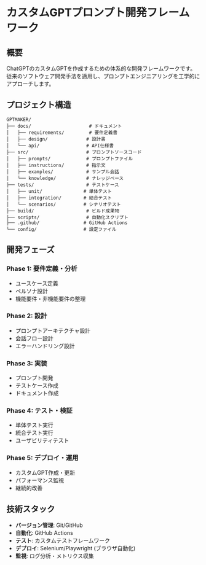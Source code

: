# カスタムGPTプロンプト開発フレームワーク

## 概要
ChatGPTのカスタムGPTを作成するための体系的な開発フレームワークです。
従来のソフトウェア開発手法を適用し、プロンプトエンジニアリングを工学的にアプローチします。

## プロジェクト構造

```
GPTMAKER/
├── docs/                     # ドキュメント
│   ├── requirements/         # 要件定義書
│   ├── design/              # 設計書
│   └── api/                 # API仕様書
├── src/                     # プロンプトソースコード
│   ├── prompts/             # プロンプトファイル
│   ├── instructions/        # 指示文
│   ├── examples/            # サンプル会話
│   └── knowledge/           # ナレッジベース
├── tests/                   # テストケース
│   ├── unit/               # 単体テスト
│   ├── integration/        # 結合テスト
│   └── scenarios/          # シナリオテスト
├── build/                   # ビルド成果物
├── scripts/                 # 自動化スクリプト
├── .github/                # GitHub Actions
└── config/                 # 設定ファイル
```

## 開発フェーズ

### Phase 1: 要件定義・分析
- ユースケース定義
- ペルソナ設計
- 機能要件・非機能要件の整理

### Phase 2: 設計
- プロンプトアーキテクチャ設計
- 会話フロー設計
- エラーハンドリング設計

### Phase 3: 実装
- プロンプト開発
- テストケース作成
- ドキュメント作成

### Phase 4: テスト・検証
- 単体テスト実行
- 統合テスト実行
- ユーザビリティテスト

### Phase 5: デプロイ・運用
- カスタムGPT作成・更新
- パフォーマンス監視
- 継続的改善

## 技術スタック

- **バージョン管理**: Git/GitHub
- **自動化**: GitHub Actions
- **テスト**: カスタムテストフレームワーク
- **デプロイ**: Selenium/Playwright (ブラウザ自動化)
- **監視**: ログ分析・メトリクス収集

